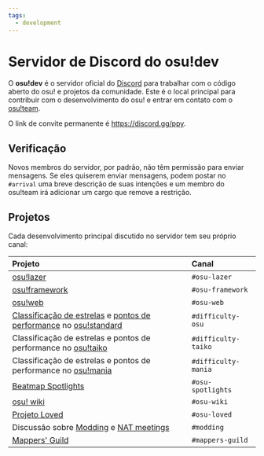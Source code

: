 ```yaml
---
tags:
  - development
---
```


# Servidor de Discord do osu!dev 

O **osu!dev** é o servidor oficial do [Discord](https://discordapp.com "Site do Discord") para trabalhar com o código aberto do osu! e projetos da comunidade. Este é o local principal para contribuir com o desenvolvimento do osu! e entrar em contato com o [osu!team](/wiki/People/The_Team).

O link de convite permanente é <https://discord.gg/ppy>.

## Verificação

Novos membros do servidor, por padrão, não têm permissão para enviar mensagens. Se eles quiserem enviar mensagens, podem postar no `#arrival` uma breve descrição de suas intenções e um membro do osu!team irá adicionar um cargo que remove a restrição.

## Projetos

Cada desenvolvimento principal discutido no servidor tem seu próprio canal:

| Projeto | Canal |
| :-- | :-- |
| [osu!lazer](https://github.com/ppy/osu "ppy/osu no GitHub") | `#osu-lazer` |
| [osu!framework](https://github.com/ppy/osu-framework "ppy/osu-framework no GitHub") | `#osu-framework` |
| [osu!web](https://github.com/ppy/osu-web "ppy/osu-web no GitHub") | `#osu-web` |
| [Classificação de estrelas](/wiki/Beatmapping/Star_rating) e [pontos de performance](/wiki/Performance_Points) no [osu!standard](/wiki/Game_Modes/osu!) | `#difficulty-osu` |
| Classificação de estrelas e pontos de performance no [osu!taiko](/wiki/Game_Modes/osu!taiko) | `#difficulty-taiko` |
| Classificação de estrelas e pontos de performance no [osu!mania](/wiki/Game_Modes/osu!mania) | `#difficulty-mania` |
| [Beatmap Spotlights](/wiki/Beatmap_Spotlights) | `#osu-spotlights` |
| [osu! wiki](https://github.com/ppy/osu-wiki "ppy/osu-wiki no GitHub") | `#osu-wiki` |
| [Projeto Loved](/wiki/Project_Loved) | `#osu-loved` |
| Discussão sobre [Modding](/wiki/Modding) e [NAT meetings](/wiki/Modding/NAT_meetings) | `#modding` |
| [Mappers' Guild](/wiki/Mappers_Guild) | `#mappers-guild` |
